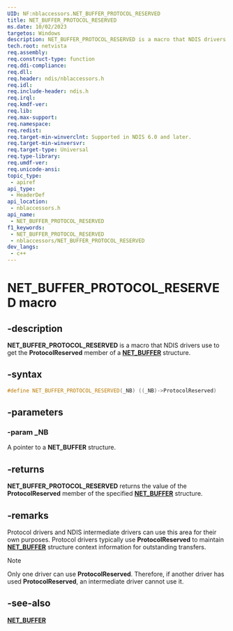 ```yaml
---
UID: NF:nblaccessors.NET_BUFFER_PROTOCOL_RESERVED
title: NET_BUFFER_PROTOCOL_RESERVED
ms.date: 10/02/2023
targetos: Windows
description: NET_BUFFER_PROTOCOL_RESERVED is a macro that NDIS drivers use to get the ProtocolReserved member of a NET_BUFFER structure.
tech.root: netvista
req.assembly: 
req.construct-type: function
req.ddi-compliance: 
req.dll: 
req.header: ndis/nblaccessors.h
req.idl: 
req.include-header: ndis.h
req.irql: 
req.kmdf-ver: 
req.lib: 
req.max-support: 
req.namespace: 
req.redist: 
req.target-min-winverclnt: Supported in NDIS 6.0 and later.
req.target-min-winversvr: 
req.target-type: Universal
req.type-library: 
req.umdf-ver: 
req.unicode-ansi: 
topic_type:
 - apiref
api_type:
 - HeaderDef
api_location:
 - nblaccessors.h
api_name:
 - NET_BUFFER_PROTOCOL_RESERVED
f1_keywords:
 - NET_BUFFER_PROTOCOL_RESERVED
 - nblaccessors/NET_BUFFER_PROTOCOL_RESERVED
dev_langs:
 - c++
---
```



# NET_BUFFER_PROTOCOL_RESERVED macro


## -description

**NET_BUFFER_PROTOCOL_RESERVED** is a macro that NDIS drivers use to get the **ProtocolReserved** member of a [**NET_BUFFER**](../nbl/ns-nbl-net_buffer.md) structure.

## -syntax

```cpp
#define NET_BUFFER_PROTOCOL_RESERVED(_NB) ((_NB)->ProtocolReserved)
```

## -parameters

### -param _NB

A pointer to a **NET_BUFFER** structure.

## -returns

**NET_BUFFER_PROTOCOL_RESERVED** returns the value of the **ProtocolReserved** member of the specified [**NET_BUFFER**](../nbl/ns-nbl-net_buffer.md) structure.

## -remarks

Protocol drivers and NDIS intermediate drivers can use this area for their own purposes. Protocol drivers typically use **ProtocolReserved** to maintain [**NET_BUFFER**](../nbl/ns-nbl-net_buffer.md) structure context information for outstanding transfers.

> [!NOTE]
> Only one driver can use **ProtocolReserved**. Therefore, if another driver has used **ProtocolReserved**, an intermediate driver cannot use it.

## -see-also

[**NET_BUFFER**](../nbl/ns-nbl-net_buffer.md)

